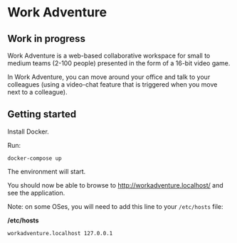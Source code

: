 # Work Adventure

## Work in progress

Work Adventure is a web-based collaborative workspace for small to medium teams (2-100 people) presented in the form of a
16-bit video game.

In Work Adventure, you can move around your office and talk to your colleagues (using a video-chat feature that is
triggered when you move next to a colleague).


## Getting started

Install Docker.

Run:

```
docker-compose up
```

The environment will start.

You should now be able to browse to http://workadventure.localhost/ and see the application.

Note: on some OSes, you will need to add this line to your `/etc/hosts` file:

**/etc/hosts**
```
workadventure.localhost 127.0.0.1
```

